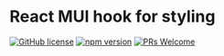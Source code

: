 # React MUI hook for styling

[![GitHub license](https://img.shields.io/badge/license-MIT-blue.svg)](https://www.npmjs.com/package/mui-styles-hook) [![npm version](https://img.shields.io/npm/v/mui-styles-hook.svg?style=flat)](https://www.npmjs.com/package/mui-styles-hook) [![PRs Welcome](https://img.shields.io/badge/PRs-welcome-brightgreen.svg)](https://www.npmjs.com/package/mui-styles-hook)
